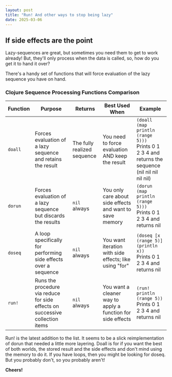 ```yaml
---
layout: post
title: "Run! And other ways to stop being lazy"
date: 2025-03-06
---
```

## If side effects are the point

Lazy-sequences are great, but sometimes you need them to get to work 
already! But, they'll only process when the data is called, so, 
how do you get it to hand it over? 

There's a handy set of functions that will force evaluation of the 
lazy sequence you have on hand. 

### Clojure Sequence Processing Functions Comparison

| Function | Purpose                                                                       | Returns | Best Used When                                             | Example |
|----------|-------------------------------------------------------------------------------|---------|------------------------------------------------------------|---------|
| `doall`  | Forces evaluation of a lazy sequence and retains the result                   | The fully realized sequence | You need to force evaluation AND keep the result  | `(doall (map println (range 5)))` <br>Prints 0 1 2 3 4 and returns the sequence (nil nil nil nil nil) |
| `dorun`  | Forces evaluation of a lazy sequence but discards the results                 | `nil` always | You only care about side effects and want to save memory   | `(dorun (map println (range 5)))` <br>Prints 0 1 2 3 4 and returns nil |
| `doseq`  | A loop specifically for performing side effects over a sequence               | `nil` always | You want iteration with side effects; like using "for"     | `(doseq [x (range 5)] (println x))` <br>Prints 0 1 2 3 4 and returns nil |
| `run!`   | Runs the procedure via reduce for side effects on successive collection items | `nil` always | You want a cleaner way to apply a function for side effects | `(run! println (range 5))` <br>Prints 0 1 2 3 4 and returns nil |

Run! is the latest addition to the list. It seems to be a slick reimplementation 
of dorun that needed a little more layering. Doall is for if you want the best 
of both worlds, the stored result and the side effects and don't mind using 
the memory to do it. If you have loops, then you might be looking for doseq. 
But you probably don't, so you probably aren't!

**Cheers!**